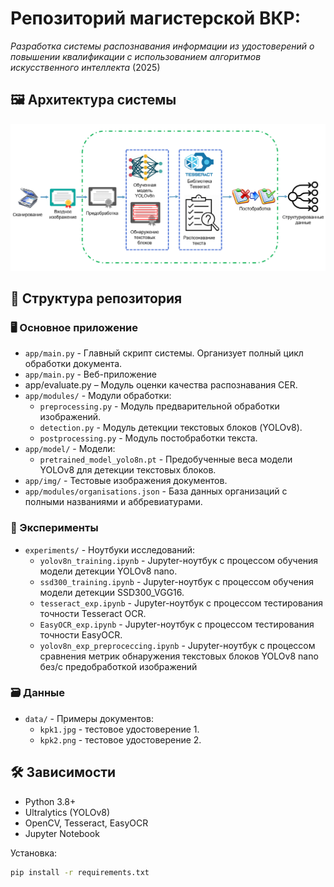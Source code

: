 # Репозиторий магистерской ВКР: 
*Разработка системы распознавания информации из удостоверений о повышении квалификации с использованием алгоритмов искусственного интеллекта* (2025)

## 🖼️ Архитектура системы

![](img/app_architecture.png)

 
## 📁 Структура репозитория

### 🖥️ Основное приложение
- `app/main.py` - Главный скрипт системы. Организует полный цикл обработки документа.
- `app/main.py` - Веб-приложение
- app/evaluate.py – Модуль оценки качества распознавания CER.
- `app/modules/` - Модули обработки:
  - `preprocessing.py` - Модуль предварительной обработки изображений.
  - `detection.py` - Модуль детекции текстовых блоков (YOLOv8).
  - `postprocessing.py` - Модуль постобработки текста.
- `app/model/` - Модели:
  - `pretrained_model_yolo8n.pt` - Предобученные веса модели YOLOv8 для детекции текстовых блоков.
- `app/img/` - Тестовые изображения документов.
- `app/modules/organisations.json` - База данных организаций с полными названиями и аббревиатурами.

### 🔬 Эксперименты
- `experiments/` - Ноутбуки исследований:
  - `yolov8n_training.ipynb` - Jupyter-ноутбук с процессом обучения модели детекции YOLOv8 nano.
  - `ssd300_training.ipynb` - Jupyter-ноутбук с процессом обучения модели детекции SSD300_VGG16.
  - `tesseract_exp.ipynb` - Jupyter-ноутбук с процессом тестирования точности Tesseract OCR.
  - `EasyOCR_exp.ipynb` - Jupyter-ноутбук с процессом тестирования точности EasyOCR.
  - `yolov8n_exp_preproceccing.ipynb` - Jupyter-ноутбук с процессом cравнения метрик обнаружения текстовых блоков YOLOv8 nano без/с предобработкой изображений

### 🗃️ Данные
- `data/` - Примеры документов:
  - `kpk1.jpg` - тестовое удостоверение 1.
  - `kpk2.png` - тестовое удостоверение 2.

## 🛠 Зависимости
- Python 3.8+
- Ultralytics (YOLOv8)
- OpenCV, Tesseract, EasyOCR
- Jupyter Notebook

Установка:
```bash
pip install -r requirements.txt


